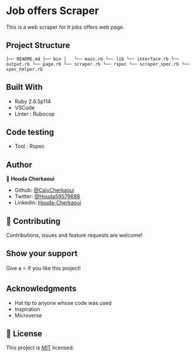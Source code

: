 # Job offers Scraper
This is a web scraper for It jobs offers web page.

## Project Structure
``
├── README.md
├── bin
│   └── main.rb
└── lib
    └── interface.rb
    └── output.rb
    └── page.rb
    └── scraper.rb
└── rspec
    └── scraper_spec.rb
    └── spec_helper.rb
``


## Built With

- Ruby 2.6.5p114
- VSCode
- Linter : Rubocop

## Code testing
  - Tool : Rspec

## Author

👤 **Houda Cherkaoui**

- Github: [@CalyCherkaoui](https://github.com/CalyCherkaoui)
- Twitter: [@Houda59579688](https://twitter.com/Houda59579688)
- Linkedin: [Houda-Cherkaoui](https://www.linkedin.com/in/houda-cherkaoui-64106395/)

## 🤝 Contributing

Contributions, issues and feature requests are welcome!

## Show your support

Give a ⭐️ if you like this project!

## Acknowledgments

- Hat tip to anyone whose code was used
- Inspiration
- Microverse

## 📝 License

This project is [MIT](lic.url) licensed.